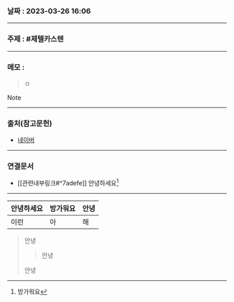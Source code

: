 ### 날짜 : 2023-03-26 16:06
___
### 주제 : #제텔카스텐

___
### 메모 : 
>ㅇ

>[!note]

___
### 출처(참고문헌)
- [네이버](https://www.naver.com/)
___
### 연결문서
- [[관련내부링크#^7adefe]]
안녕하세요[^1]

___


[^1]: 방가워요

| 안녕하세요 | 방가워요 |안녕|
|----------------|-|-|
|이런|아|해|

> 안녕
> 
> >안녕
> 
> 안녕
